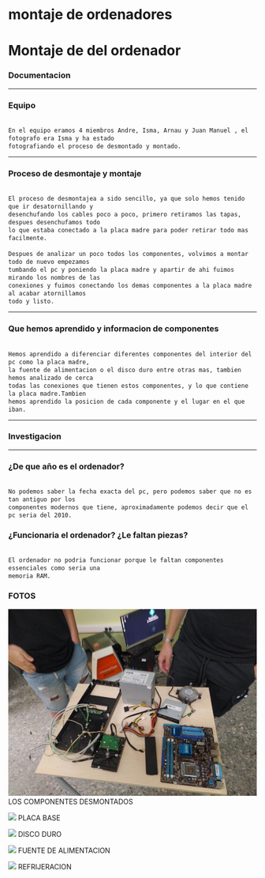 # montaje de ordenadores

# Montaje de del ordenador

### Documentacion

---

### Equipo

```

En el equipo eramos 4 miembros Andre, Isma, Arnau y Juan Manuel , el fotografo era Isma y ha estado 
fotografiando el proceso de desmontado y montado.

```

---

### Proceso de desmontaje y montaje

```

El proceso de desmontajea a sido sencillo, ya que solo hemos tenido que ir desatornillando y
desenchufando los cables poco a poco, primero retiramos las tapas, despues desenchufamos todo
lo que estaba conectado a la placa madre para poder retirar todo mas facilmente.

Despues de analizar un poco todos los componentes, volvimos a montar todo de nuevo empezamos
tumbando el pc y poniendo la placa madre y apartir de ahi fuimos mirando los nombres de las
conexiones y fuimos conectando los demas componentes a la placa madre al acabar atornillamos
todo y listo.

```

---

### Que hemos aprendido y informacion de componentes

```

Hemos aprendido a diferenciar diferentes componentes del interior del pc como la placa madre,
la fuente de alimentacion o el disco duro entre otras mas, tambien hemos analizado de cerca
todas las conexiones que tienen estos componentes, y lo que contiene la placa madre.Tambien
hemos aprendido la posicion de cada componente y el lugar en el que iban.

```

---

### Investigacion

---

### ¿De que año es el ordenador?

```

No podemos saber la fecha exacta del pc, pero podemos saber que no es tan antiguo por los
componentes modernos que tiene, aproximadamente podemos decir que el pc seria del 2010.

```

### ¿Funcionaria el ordenador? ¿Le faltan piezas?

```

El ordenador no podria funcionar porque le faltan componentes essenciales como seria una
memoria RAM.

```

### FOTOS

![](https://raw.githubusercontent.com/ismamera/1er-trimestre/main/PC.jpg) LOS COMPONENTES DESMONTADOS




![](https://user-images.githubusercontent.com/90753264/136002006-981ba1b3-0cab-4332-ae8a-4f679dcc294e.png) PLACA BASE



![](https://user-images.githubusercontent.com/90753264/136002276-a1c8152f-ae4a-41b1-8bdc-ffbe8c332998.png) DISCO DURO


![](https://user-images.githubusercontent.com/90753264/136002496-34fd6d53-8908-4c74-8954-c374381e090a.png) FUENTE DE ALIMENTACION


![](https://user-images.githubusercontent.com/90753264/136002691-75582dd7-c871-43a9-af90-7fc699a07ddf.png) REFRIJERACION























